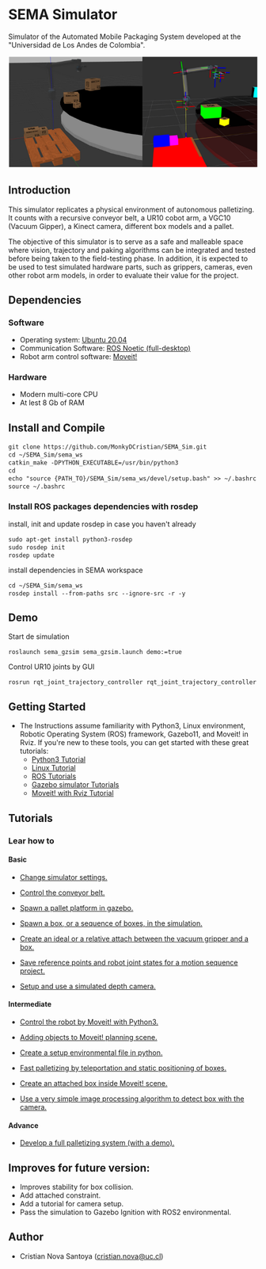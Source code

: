 # SEMA Simulator
Simulator of the Automated Mobile Packaging System developed at the "Universidad de Los Andes de Colombia".

![Alt text](/imgs/gzsim_rviz_view.png)

## Introduction
This simulator replicates a physical environment of autonomous palletizing. It counts with a recursive conveyor belt, a UR10 cobot arm, a VGC10 (Vacuum Gipper), a Kinect camera, different box models and a pallet.

The objective of this simulator is to serve as a safe and malleable space where vision, trajectory and paking algorithms can be integrated and tested before being taken to the field-testing phase. In addition, it is expected to be used to test simulated hardware parts, such as grippers, cameras, even other robot arm models, in order to evaluate their value for the project.

## Dependencies
### Software 
* Operating system: [Ubuntu 20.04](https://releases.ubuntu.com/focal/)
* Communication Software: [ROS Noetic (full-desktop)](http://wiki.ros.org/noetic/Installation/Ubuntu)
* Robot arm control software: [Moveit!](https://ros-planning.github.io/moveit_tutorials/doc/getting_started/getting_started.html)
### Hardware
* Modern multi-core CPU
* At lest 8 Gb of RAM

## Install and Compile
```
git clone https://github.com/MonkyDCristian/SEMA_Sim.git
cd ~/SEMA_Sim/sema_ws
catkin_make -DPYTHON_EXECUTABLE=/usr/bin/python3
cd
echo "source {PATH_TO}/SEMA_Sim/sema_ws/devel/setup.bash" >> ~/.bashrc
source ~/.bashrc
```
### Install ROS packages dependencies with rosdep
install, init and update rosdep in case you haven't already
```
sudo apt-get install python3-rosdep
sudo rosdep init
rosdep update
```
install dependencies in SEMA workspace
```
cd ~/SEMA_Sim/sema_ws
rosdep install --from-paths src --ignore-src -r -y
```

## Demo 
Start de simulation
```
roslaunch sema_gzsim sema_gzsim.launch demo:=true
```
Control UR10 joints by GUI
```
rosrun rqt_joint_trajectory_controller rqt_joint_trajectory_controller
```

## Getting Started
* The Instructions assume familiarity with Python3, Linux environment, Robotic Operating System (ROS) framework, Gazebo11, and Moveit! in Rviz. If you're new to these tools, you can get started with these great tutorials:
  * [Python3 Tutorial](https://app.theconstructsim.com/Course/58)
  * [Linux Tutorial](https://app.theconstructsim.com/Course/40)
  * [ROS Tutorials](http://wiki.ros.org/ROS/Tutorials)
  * [Gazebo simulator Tutorials](https://classic.gazebosim.org/tutorials?cat=get_started)
  * [Moveit! with Rviz Tutorial](https://ros-planning.github.io/moveit_tutorials/doc/quickstart_in_rviz/quickstart_in_rviz_tutorial.html)

## Tutorials
### Lear how  to
#### Basic
* [Change simulator settings.](https://github.com/MonkyDCristian/SEMA_Sim/blob/ROS-focus-develop/documentation/change_sim_cfg.md)

* [Control the conveyor belt.](https://github.com/MonkyDCristian/SEMA_Sim/blob/ROS-focus-develop/documentation/conveyor_belt%20_control.md)

* [Spawn a pallet platform in gazebo.](https://github.com/MonkyDCristian/SEMA_Sim/blob/ROS-focus-develop/documentation/pallet_spawner.md)

* [Spawn a box, or a sequence of boxes, in the simulation.]( https://github.com/MonkyDCristian/SEMA_Sim/blob/ROS-focus-develop/documentation/box_spawner.md)

* [Create an ideal or a relative attach between the vacuum gripper and a box.](https://github.com/MonkyDCristian/SEMA_Sim/blob/ROS-focus-develop/documentation/box_attacher.md)

* [Save reference points and robot joint states for a motion sequence project.](https://github.com/MonkyDCristian/SEMA_Sim/blob/ROS-focus-develop/documentation/save_robot_pose.md)

* [Setup and use a simulated depth camera.](https://github.com/MonkyDCristian/SEMA_Sim/blob/ROS-focus-develop/documentation/depth_camera.md)

#### Intermediate
* [Control the robot by Moveit! with Python3.](https://github.com/MonkyDCristian/SEMA_Sim/blob/ROS-focus-develop/documentation/moveit.md)

* [Adding objects to Moveit! planning scene.](https://github.com/MonkyDCristian/SEMA_Sim/blob/ROS-focus-develop/documentation/obj2scene.md)

* [Create a setup environmental file in python.](https://github.com/MonkyDCristian/SEMA_Sim/blob/ROS-focus-develop/documentation/setup_env.md)

* [Fast palletizing by teleportation and static positioning of boxes.](https://github.com/MonkyDCristian/SEMA_Sim/blob/ROS-focus-develop/documentation/box_teleport.md)

* [Create an attached box inside Moveit! scene.](https://github.com/MonkyDCristian/SEMA_Sim/blob/ROS-focus-develop/documentation/moveit_attacher.md)

* [Use a very simple image processing algorithm to detect box with the camera.](https://github.com/MonkyDCristian/SEMA_Sim/blob/ROS-focus-develop/documentation/box_detector.md)

#### Advance
* [Develop a full palletizing system (with a demo).](https://github.com/MonkyDCristian/SEMA_Sim/blob/ROS-focus-develop/documentation/palletizing_develop.md)

## Improves for future version:

* Improves stability for box collision.
* Add attached constraint.
* Add a tutorial for camera setup.
* Pass the simulation to Gazebo Ignition with ROS2 environmental.

## Author 

 * Cristian Nova Santoya (<cristian.nova@uc.cl>)
